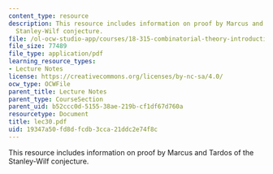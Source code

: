 ```yaml
---
content_type: resource
description: This resource includes information on proof by Marcus and Tardos of the
  Stanley-Wilf conjecture.
file: /ol-ocw-studio-app/courses/18-315-combinatorial-theory-introduction-to-graph-theory-extremal-and-enumerative-combinatorics-spring-2005/19347a50fd8dfcdb3cca21ddc2e74f8c_lec30.pdf
file_size: 77489
file_type: application/pdf
learning_resource_types:
- Lecture Notes
license: https://creativecommons.org/licenses/by-nc-sa/4.0/
ocw_type: OCWFile
parent_title: Lecture Notes
parent_type: CourseSection
parent_uid: b52ccc0d-5155-38ae-219b-cf1df67d760a
resourcetype: Document
title: lec30.pdf
uid: 19347a50-fd8d-fcdb-3cca-21ddc2e74f8c
---
```

This resource includes information on proof by Marcus and Tardos of the Stanley-Wilf conjecture.